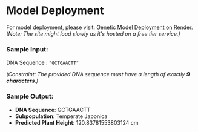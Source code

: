 # Model Deployment

For model deployment, please visit: [Genetic Model Deployment on Render](https://genetics1618.onrender.com/). _(Note: The site might load slowly as it's hosted on a free tier service.)_

### Sample Input:
DNA Sequence : `"GCTGAACTT"`

_(Constraint: The provided DNA sequence must have a length of exactly **9 characters**.)_

### Sample Output:
- **DNA Sequence**: GCTGAACTT
- **Subpopulation**: Temperate Japonica
- **Predicted Plant Height**: 120.83781553803124 cm
